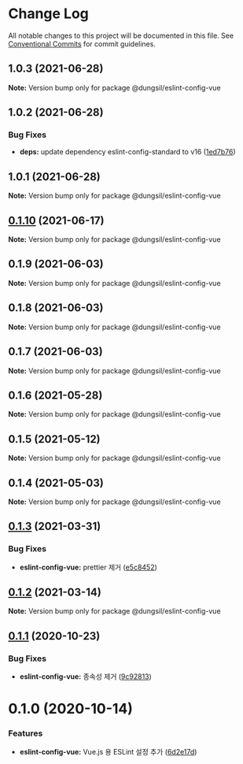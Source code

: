 # Change Log

All notable changes to this project will be documented in this file.
See [Conventional Commits](https://conventionalcommits.org) for commit guidelines.

## 1.0.3 (2021-06-28)

**Note:** Version bump only for package @dungsil/eslint-config-vue





## 1.0.2 (2021-06-28)


### Bug Fixes

* **deps:** update dependency eslint-config-standard to v16 ([1ed7b76](https://github.com/dungsil/my-config/commit/1ed7b76b45b57fd36762463a19746de26a2b30a1))





## 1.0.1 (2021-06-28)

**Note:** Version bump only for package @dungsil/eslint-config-vue





## [0.1.10](https://github.com/dungsil/my-config/compare/@dungsil/eslint-config-vue@0.1.9...@dungsil/eslint-config-vue@0.1.10) (2021-06-17)

**Note:** Version bump only for package @dungsil/eslint-config-vue






## 0.1.9 (2021-06-03)

**Note:** Version bump only for package @dungsil/eslint-config-vue





## 0.1.8 (2021-06-03)

**Note:** Version bump only for package @dungsil/eslint-config-vue





## 0.1.7 (2021-06-03)

**Note:** Version bump only for package @dungsil/eslint-config-vue





## 0.1.6 (2021-05-28)

**Note:** Version bump only for package @dungsil/eslint-config-vue





## 0.1.5 (2021-05-12)

**Note:** Version bump only for package @dungsil/eslint-config-vue





## 0.1.4 (2021-05-03)

**Note:** Version bump only for package @dungsil/eslint-config-vue





## [0.1.3](https://github.com/dungsil/my-config/compare/@dungsil/eslint-config-vue@0.1.2...@dungsil/eslint-config-vue@0.1.3) (2021-03-31)


### Bug Fixes

* **eslint-config-vue:** prettier 제거 ([e5c8452](https://github.com/dungsil/my-config/commit/e5c84523442238086f094db2d96f79cef92fcaf5))





## [0.1.2](https://github.com/dungsil/my-config/compare/@dungsil/eslint-config-vue@0.1.1...@dungsil/eslint-config-vue@0.1.2) (2021-03-14)

**Note:** Version bump only for package @dungsil/eslint-config-vue






## [0.1.1](https://github.com/dungsil/my-config/compare/@dungsil/eslint-config-vue@0.1.0...@dungsil/eslint-config-vue@0.1.1) (2020-10-23)


### Bug Fixes

* **eslint-config-vue:** 종속성 제거 ([9c92813](https://github.com/dungsil/my-config/commit/9c92813b447dc113c0aa091448ce58af3da006e8))





# 0.1.0 (2020-10-14)


### Features

* **eslint-config-vue:** Vue.js 용 ESLint 설정 추가 ([6d2e17d](https://github.com/dungsil/my-config/commit/6d2e17dfd304144d98d6f26d37397445e0c67991))
